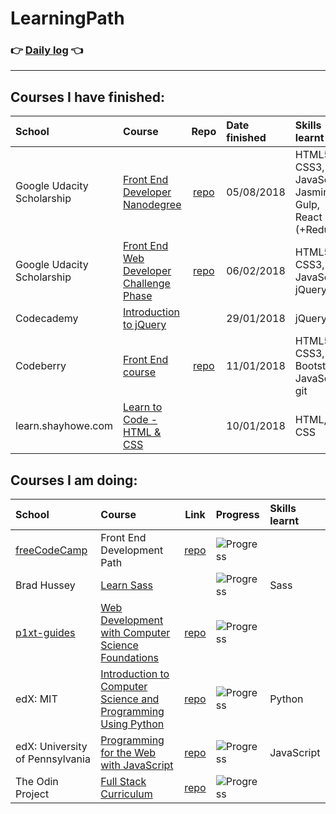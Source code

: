 # LearningPath

### 👉 [Daily log](https://github.com/jpacsai/LearningPath/blob/master/Daily-log/README.md) 👈

***

## Courses I have finished:

| School | Course | Repo | Date finished | Skills learnt | Certificate |
| :----- | :----- | :--: | :------------ | :------------ | :---------: |
| Google Udacity Scholarship | [Front End Developer Nanodegree](https://eu.udacity.com/course/front-end-web-developer-nanodegree--nd001) | [repo](https://github.com/jpacsai/GoogleUdacity_Nanodegree/tree/master/Nanodegree) | 05/08/2018 | HTML5, CSS3, git, JavaScript, Jasmine, Gulp, React (+Redux) | [certificate](https://confirm.udacity.com/TGGNUQPZ) |
| Google Udacity Scholarship | [Front End Web Developer Challenge Phase](https://www.udacity.com/google-scholarships) | [repo](https://github.com/jpacsai/GoogleUdacity_Nanodegree/tree/master/ChallengePhase) | 06/02/2018 | HTML5, CSS3, JavaScript, jQuery | |
| Codecademy | [Introduction to jQuery](https://www.codecademy.com/learn/learn-jquery) | | 29/01/2018 | jQuery | |
| Codeberry | [Front End course](https://codeberryschool.com/en/) | [repo](https://github.com/jpacsai/codeBerrySchool) | 11/01/2018 | HTML5, CSS3, Bootstrap, JavaScript, git | [certificate](https://i.imgur.com/IdbOMUy.jpg) |
| learn.shayhowe.com | [Learn to Code - HTML & CSS](https://learn.shayhowe.com/html-css/) | | 10/01/2018 | HTML, CSS | |

## Courses I am doing:

| School | Course | Link | Progress | Skills learnt |
| :----- | :----- | :--: | :------- | :------------ |
| [freeCodeCamp](https://www.freecodecamp.org/) | Front End Development Path | [repo](https://github.com/jpacsai/freeCodeCamp) | ![Progress](http://progressed.io/bar/95) | |
| Brad Hussey | [Learn Sass](https://www.youtube.com/playlist?list=PLUoqTnNH-2XxOt7UsKlTqbfrA2ucGosCR) | | ![Progress](http://progressed.io/bar/38) | Sass |
| [p1xt-guides](https://github.com/P1xt/p1xt-guides) | [Web Development with Computer Science Foundations](https://github.com/P1xt/p1xt-guides/blob/master/wd-cs.md) | [repo](https://github.com/jpacsai/p1xt-guides/blob/master/wd-cs.md) | ![Progress](http://progressed.io/bar/5) | |
| edX: MIT | [Introduction to Computer Science and Programming Using Python](https://www.edx.org/course/introduction-to-computer-science-and-programming-using-python) | [repo](https://github.com/jpacsai/MIT_IntroToCS) | ![Progress](http://progressed.io/bar/11) | Python |
| edX: University of Pennsylvania | [Programming for the Web with JavaScript](https://www.edx.org/course/programming-web-javascript-pennx-sd4x) | [repo](https://github.com/jpacsai/PennX_Javascript_SD4x) | ![Progress](http://progressed.io/bar/50) | JavaScript |
| The Odin Project | [Full Stack Curriculum](https://www.theodinproject.com/home) | [repo](https://github.com/jpacsai/TheOdinProject) | ![Progress](http://progressed.io/bar/5) | |
<!--
- ### [Udemy - The Web Developer Bootcamp](https://www.udemy.com/the-web-developer-bootcamp/)  
  16/02/2017 -  
  _HTML5, CSS3, Bootstrap, JavaScript, jQuery, NodeJS, Express, MongoDB, UI, PassportJS_
- ### [NetAcademia - Web Developer](https://netacademia.hu/webfejleszto)  
  15/09/2017 -  
  - [x] Bootstrap 4
  - [ ] jQuery :hourglass_flowing_sand:
  - [ ] Angular foundations
  - [ ] Angular Advanced
  - [ ] Angular Pro
  - [ ] Ionic
  - [ ] Electron 
- ### [Brad Hussey - Learn Sass](https://www.youtube.com/playlist?list=PLUoqTnNH-2XxOt7UsKlTqbfrA2ucGosCR)  
  14/05/2018 -  
   - [x] Obligatory Welcome Video
   - [x] WTF is Sass?
   - [x] How to install and compile Sass?
   - [x] Download the course files
   - [ ] Sass tools and editors
   - [ ] Code your first Sass website
   - [ ] Sass best practices
   - [ ] Partials, variables & imports
   - [ ] Sass mixins
   - [ ] Coding with Bourbon #1
   - [ ] Coding with Bourbon #2
   - [ ] Style a portfolio landing page #1
   - [ ] Style a portfolio landing page #2
   - [ ] Now what do I do?
   - [ ] Sass vs CSS
-->
